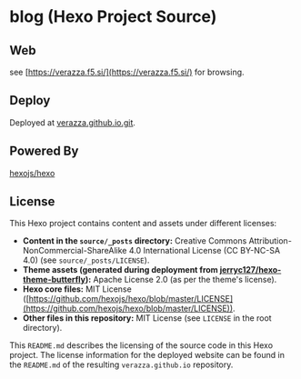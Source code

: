 # blog (Hexo Project Source)

## Web
see [https://verazza.f5.si/](https://verazza.f5.si/) for browsing.

## Deploy
Deployed at [verazza.github.io.git](https://github.com/verazza/verazza.github.io/).  

## Powered By
[hexojs/hexo](https://github.com/hexojs/hexo)

## License

This Hexo project contains content and assets under different licenses:

- **Content in the `source/_posts` directory:** Creative Commons Attribution-NonCommercial-ShareAlike 4.0 International License (CC BY-NC-SA 4.0) (see `source/_posts/LICENSE`).
- **Theme assets (generated during deployment from [jerryc127/hexo-theme-butterfly](https://github.com/jerryc127/hexo-theme-butterfly)):** Apache License 2.0 (as per the theme's license).
- **Hexo core files:** MIT License ([https://github.com/hexojs/hexo/blob/master/LICENSE](https://github.com/hexojs/hexo/blob/master/LICENSE)).
- **Other files in this repository:** MIT License (see `LICENSE` in the root directory).

This `README.md` describes the licensing of the source code in this Hexo project. The license information for the deployed website can be found in the `README.md` of the resulting `verazza.github.io` repository.
